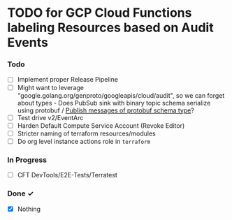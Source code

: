 # TODO for GCP Cloud Functions labeling Resources based on Audit Events
### Todo
- [ ] Implement proper Release Pipeline
- [ ] Might want to leverage "google.golang.org/genproto/googleapis/cloud/audit", so we can forget about types - Does PubSub sink with binary topic schema serialize using protobuf / [Publish messages of protobuf schema type](https://cloud.google.com/pubsub/docs/samples/pubsub-publish-proto-messages)?
- [ ] Test drive v2/EventArc
- [ ] Harden Default Compute Service Account (Revoke Editor)
- [ ] Stricter naming of terraform resources/modules
- [ ] Do org level instance actions role in `terraform`

### In Progress
- [ ] CFT DevTools/E2E-Tests/Terratest

### Done ✓

- [x] Nothing